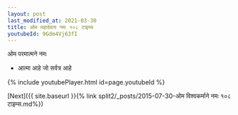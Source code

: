 ```yaml
---
layout: post
last_modified_at: 2021-03-30
title: ओम महादेवाय नमः १०८ टाइम्स
youtubeId: 9Gdm4Vj63fI
---
```

 
 
 ओम परमात्मने नमः  
 
 -  आत्मा आहे जो सर्वत्र आहे 
 
  
 
  
 
 
 
 
 
 


{% include youtubePlayer.html id=page.youtubeId %}
 
[Next]({{ site.baseurl }}{% link  split2/_posts/2015-07-30-ओम विश्वकर्माने नमः १०८ टाइम्स.md%})
 
